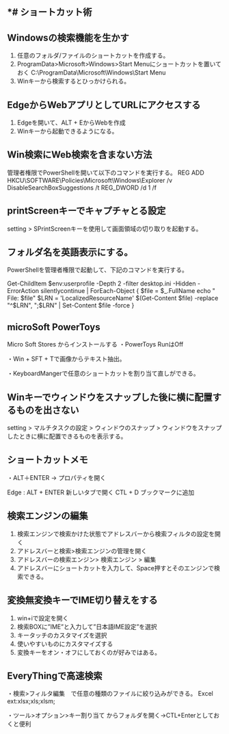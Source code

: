 *# ショートカット術
--
## Windowsの検索機能を生かす
1. 任意のフォルダ/ファイルのショートカットを作成する。 
2. ProgramData>Microsoft>Windows>Start Menuにショートカットを置いておく
   C:\ProgramData\Microsoft\Windows\Start Menu
3. Winキーから検索するとひっかけられる。

## EdgeからWebアプリとしてURLにアクセスする
1. Edgeを開いて、ALT + EからWebを作成
2. Winキーから起動できるようになる。

## Win検索にWeb検索を含まない方法

管理者権限でPowerShellを開いて以下のコマンドを実行する。
REG ADD HKCU\SOFTWARE\Policies\Microsoft\Windows\Explorer /v DisableSearchBoxSuggestions /t REG_DWORD /d 1 /f

## printScreenキーでキャプチャとる設定
 setting > SPrintScreenキーを使用して画面領域の切り取りを起動する。 

## フォルダ名を英語表示にする。
PowerShellを管理者権限で起動して、下記のコマンドを実行する。

Get-ChildItem $env:userprofile -Depth 2 -filter desktop.ini -Hidden -ErrorAction silentlycontinue | ForEach-Object {
    $file = $_.FullName
    echo "  File: $file"
    $LRN = 'LocalizedResourceName'
    $(Get-Content $file) -replace "^$LRN", ";$LRN" | Set-Content $file -force
}

## microSoft PowerToys
Micro Soft Stores からインストールする
・PowerToys RunはOff

・Win + SFT + Tで画像からテキスト抽出。

・KeyboardMangerで任意のショートカットを割り当て直しができる。

## Winキーでウィンドウをスナップした後に横に配置するものを出さない
setting > マルチタスクの設定 > ウィンドウのスナップ > ウィンドウをスナップしたときに横に配置できるものを表示する。

## ショートカットメモ
・ALT＋ENTER → プロパティを開く

Edge : 
ALT + ENTER 新しいタブで開く
CTL + D ブックマークに追加

## 検索エンジンの編集
1. 検索エンジンで検索かけた状態でアドレスバーから検索フィルタの設定を開く
2. アドレスバーと検索>検索エンジンの管理を開く
3. アドレスバーの検索エンジン> 検索エンジン > 編集 
4. アドレスバーにショートカットを入力して、Space押すとそのエンジンで検索できる。

## 変換無変換キーでIME切り替えをする
1. win+iで設定を開く
2. 検索BOXに”IME”と入力して”日本語IME設定”を選択
3. キータッチのカスタマイズを選択
4. 使いやすいものにカスタマイズする
5. 変換キーをオン・オフにしておくのが好みではある。

## EveryThingで高速検索
・検索>フィルタ編集　で任意の種類のファイルに絞り込みができる。
Excel ext:xlsx;xls;xlsm;

・ツール>オプション>キー割り当て からフォルダを開く→CTL+Enterとしておくと便利
